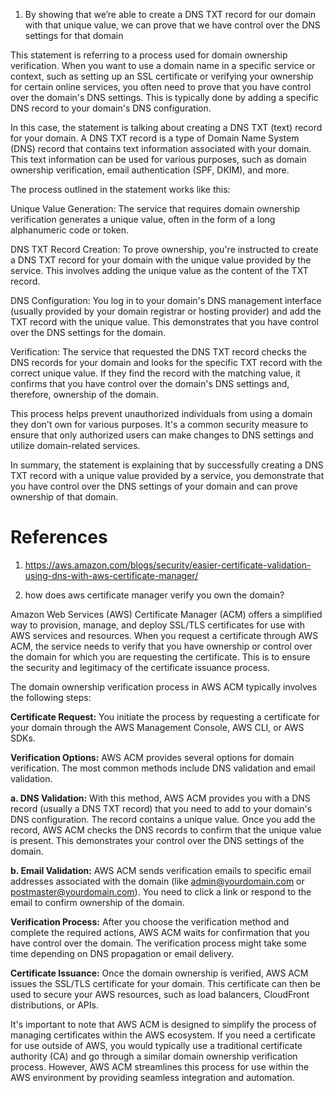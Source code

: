 
1. By showing that we’re able to create a DNS TXT record for our domain with that unique value, we can prove that we have control over the DNS settings for that domain

This statement is referring to a process used for domain ownership verification. When you want to use a domain name in a specific service or context, such as setting up an SSL certificate or verifying your ownership for certain online services, you often need to prove that you have control over the domain's DNS settings. This is typically done by adding a specific DNS record to your domain's DNS configuration.

In this case, the statement is talking about creating a DNS TXT (text) record for your domain. A DNS TXT record is a type of Domain Name System (DNS) record that contains text information associated with your domain. This text information can be used for various purposes, such as domain ownership verification, email authentication (SPF, DKIM), and more.

The process outlined in the statement works like this:

Unique Value Generation: The service that requires domain ownership verification generates a unique value, often in the form of a long alphanumeric code or token.

DNS TXT Record Creation: To prove ownership, you're instructed to create a DNS TXT record for your domain with the unique value provided by the service. This involves adding the unique value as the content of the TXT record.

DNS Configuration: You log in to your domain's DNS management interface (usually provided by your domain registrar or hosting provider) and add the TXT record with the unique value. This demonstrates that you have control over the DNS settings for the domain.

Verification: The service that requested the DNS TXT record checks the DNS records for your domain and looks for the specific TXT record with the correct unique value. If they find the record with the matching value, it confirms that you have control over the domain's DNS settings and, therefore, ownership of the domain.

This process helps prevent unauthorized individuals from using a domain they don't own for various purposes. It's a common security measure to ensure that only authorized users can make changes to DNS settings and utilize domain-related services.

In summary, the statement is explaining that by successfully creating a DNS TXT record with a unique value provided by a service, you demonstrate that you have control over the DNS settings of your domain and can prove ownership of that domain.

# References
1. https://aws.amazon.com/blogs/security/easier-certificate-validation-using-dns-with-aws-certificate-manager/

2. how does aws certificate manager verify you own the domain?

Amazon Web Services (AWS) Certificate Manager (ACM) offers a simplified way to provision, manage, and deploy SSL/TLS certificates for use with AWS services and resources. When you request a certificate through AWS ACM, the service needs to verify that you have ownership or control over the domain for which you are requesting the certificate. This is to ensure the security and legitimacy of the certificate issuance process.

The domain ownership verification process in AWS ACM typically involves the following steps:

**Certificate Request:** You initiate the process by requesting a certificate for your domain through the AWS Management Console, AWS CLI, or AWS SDKs.

**Verification Options:** AWS ACM provides several options for domain verification. The most common methods include DNS validation and email validation.

**a. DNS Validation:** With this method, AWS ACM provides you with a DNS record (usually a DNS TXT record) that you need to add to your domain's DNS configuration. The record contains a unique value. Once you add the record, AWS ACM checks the DNS records to confirm that the unique value is present. This demonstrates your control over the DNS settings of the domain.

**b. Email Validation:** AWS ACM sends verification emails to specific email addresses associated with the domain (like admin@yourdomain.com or postmaster@yourdomain.com). You need to click a link or respond to the email to confirm ownership of the domain.

**Verification Process:** After you choose the verification method and complete the required actions, AWS ACM waits for confirmation that you have control over the domain. The verification process might take some time depending on DNS propagation or email delivery.

**Certificate Issuance:** Once the domain ownership is verified, AWS ACM issues the SSL/TLS certificate for your domain. This certificate can then be used to secure your AWS resources, such as load balancers, CloudFront distributions, or APIs.

It's important to note that AWS ACM is designed to simplify the process of managing certificates within the AWS ecosystem. If you need a certificate for use outside of AWS, you would typically use a traditional certificate authority (CA) and go through a similar domain ownership verification process. However, AWS ACM streamlines this process for use within the AWS environment by providing seamless integration and automation.
